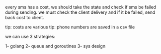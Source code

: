 every sms has a cost, we should take the state and check if sms be failed during sending.
we must check the client delivery and if it be failed, send back cost to client.

tip: costs are various
tip: phone numbers are saved in a csv file

we can use 3 strategies:

1- golang
2- queue and goroutines
3- sys design



